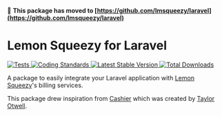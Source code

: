👋 **This package has moved to [https://github.com/lmsqueezy/laravel](https://github.com/lmsqueezy/laravel)**

# Lemon Squeezy for Laravel

<a href="https://github.com/driesvints/laravel-lemon-squeezy/actions">
    <img src="https://github.com/driesvints/laravel-lemon-squeezy/actions/workflows/tests.yml/badge.svg" alt="Tests">
</a>
<a href="https://github.com/driesvints/laravel-lemon-squeezy/actions/workflows/coding-standards.yml">
    <img src="https://github.com/driesvints/laravel-lemon-squeezy/actions/workflows/coding-standards.yml/badge.svg" alt="Coding Standards" />
</a>
<a href="https://packagist.org/packages/driesvints/laravel-lemon-squeezy">
    <img src="https://img.shields.io/packagist/v/driesvints/laravel-lemon-squeezy" alt="Latest Stable Version">
</a>
<a href="https://packagist.org/packages/driesvints/laravel-lemon-squeezy">
    <img src="https://img.shields.io/packagist/dt/driesvints/laravel-lemon-squeezy" alt="Total Downloads">
</a>

A package to easily integrate your Laravel application with [Lemon Squeezy](https://www.lemonsqueezy.com/)'s billing services.

This package drew inspiration from [Cashier](https://github.com/laravel/cashier-stripe) which was created by [Taylor Otwell](https://twitter.com/taylorotwell).
